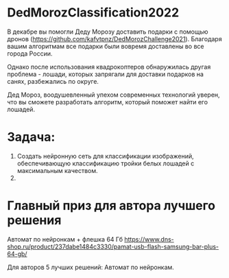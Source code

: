 # DedMorozClassification2022

В декабре вы помогли Деду Морозу доставить подарки с помощью дронов (https://github.com/kafvtpnz/DedMorozChallenge2021). 
Благодаря вашим алгоритмам все подарки были вовремя доставлены во все города России.

Однако после использования квадрокоптеров обнаружилась другая проблема - лошади, которых запрягали 
для доставки подарков на санях, разбежались по округе.

Дед Мороз, воодушевленный упехом современных технологий уверен, что вы сможете разработать алгоритм, 
который поможет найти его лошадей.

# Задача:

1. Создать нейронную сеть для классификации изображений, обеспечивающую классификацию тройки белых лошадей с максимальным качеством.
2. 

# Главный приз для автора лучшего решения
Автомат по нейронкам + флешка 64 Гб https://www.dns-shop.ru/product/237dabe1484c3330/pamat-usb-flash-samsung-bar-plus-64-gb/

Для авторов 5 лучших решений: Автомат по нейронкам.
